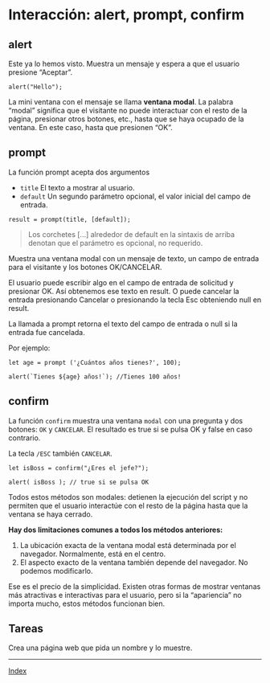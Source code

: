 # Interacción: alert, prompt, confirm

## alert

Este ya lo hemos visto. Muestra un mensaje y espera a que el usuario presione “Aceptar”.

```JS
alert("Hello");
```

La mini ventana con el mensaje se llama **ventana modal**. La palabra “modal” significa que el visitante no puede interactuar con el resto de la página, presionar otros botones, etc., hasta que se haya ocupado de la ventana. En este caso, hasta que presionen “OK”.

## prompt

La función prompt acepta dos argumentos

- `title`
  El texto a mostrar al usuario.
- `default`
  Un segundo parámetro opcional, el valor inicial del campo de entrada.

```JS
result = prompt(title, [default]);
```

> Los corchetes [...] alrededor de default en la sintaxis de arriba denotan que el parámetro es opcional, no requerido.

Muestra una ventana modal con un mensaje de texto, un campo de entrada para el visitante y los botones OK/CANCELAR.

El usuario puede escribir algo en el campo de entrada de solicitud y presionar OK. Así obtenemos ese texto en result. O puede cancelar la entrada presionando Cancelar o presionando la tecla Esc obteniendo null en result.

La llamada a prompt retorna el texto del campo de entrada o null si la entrada fue cancelada.

Por ejemplo:

```JS
let age = prompt ('¿Cuántos años tienes?', 100);

alert(`Tienes ${age} años!`); //Tienes 100 años!
```

## confirm

La función `confirm` muestra una ventana `modal` con una pregunta y dos botones: `OK` y `CANCELAR`.
El resultado es true si se pulsa OK y false en caso contrario.

La tecla `/ESC` también `CANCELAR`.

```JS
let isBoss = confirm("¿Eres el jefe?");

alert( isBoss ); // true si se pulsa OK
```

Todos estos métodos son modales: detienen la ejecución del script y no permiten que el usuario interactúe con el resto de la página hasta que la ventana se haya cerrado.

**Hay dos limitaciones comunes a todos los métodos anteriores:**

1. La ubicación exacta de la ventana modal está determinada por el navegador. Normalmente, está en el centro.
2. El aspecto exacto de la ventana también depende del navegador. No podemos modificarlo.

Ese es el precio de la simplicidad. Existen otras formas de mostrar ventanas más atractivas e interactivas para el usuario, pero si la “apariencia” no importa mucho, estos métodos funcionan bien.

## Tareas

Crea una página web que pida un nombre y lo muestre.

---

[Index](../README.md)

